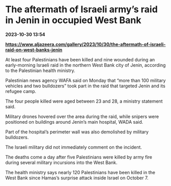 # The aftermath of Israeli army’s raid in Jenin in occupied West Bank

**2023-10-30 13:54**

**https://www.aljazeera.com/gallery/2023/10/30/the-aftermath-of-israeli-raid-on-west-banks-jenin**

At least four Palestinians have been killed and nine wounded during an early-morning Israeli raid in the northern West Bank city of Jenin, according to the Palestinian health ministry.

Palestinian news agency WAFA said on Monday that “more than 100 military vehicles and two bulldozers” took part in the raid that targeted Jenin and its refugee camp.

The four people killed were aged between 23 and 28, a ministry statement said.

Military drones hovered over the area during the raid, while snipers were positioned on buildings around Jenin’s main hospital, WADA said.

Part of the hospital’s perimeter wall was also demolished by military bulldozers.

The Israeli military did not immediately comment on the incident.

The deaths come a day after five Palestinians were killed by army fire during several military incursions into the West Bank.

The health ministry says nearly 120 Palestinians have been killed in the West Bank since Hamas’s surprise attack inside Israel on October 7.